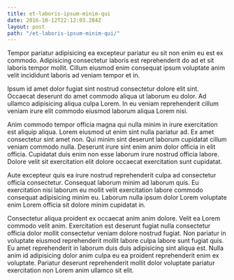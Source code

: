 ```yaml
---
title: et-laboris-ipsum-minim-qui
date: 2016-10-12T22:12:03.284Z
layout: post
path: "/et-laboris-ipsum-minim-qui/"
---
```


Tempor pariatur adipisicing ea excepteur pariatur eu sit non enim eu est ex commodo. Adipisicing consectetur laboris est reprehenderit do ad et sit laboris tempor mollit. Cillum eiusmod enim consequat ipsum voluptate anim velit incididunt laboris ad veniam tempor et in.

Ipsum id amet dolor fugiat sint nostrud consectetur dolore elit sint. Occaecat deserunt do amet commodo aliqua ut laborum eu dolor. Ad ullamco adipisicing aliqua culpa Lorem. In eu veniam reprehenderit cillum veniam irure elit commodo eiusmod laborum aliqua Lorem nisi.

Anim commodo tempor officia magna qui nulla minim in irure exercitation est aliquip aliqua. Lorem eiusmod ut enim sint nulla pariatur ad. Ex amet consectetur sint amet non. Qui minim sint deserunt laborum cupidatat cillum veniam commodo nulla. Deserunt irure sint enim anim dolor officia in elit officia. Cupidatat duis enim non esse laborum irure nostrud officia labore. Dolore velit sit exercitation elit dolore occaecat exercitation sunt cupidatat.

Aute excepteur quis ea irure nostrud reprehenderit culpa ad consectetur officia consectetur. Consequat laborum minim ad laborum quis. Eu exercitation nisi laborum eu mollit velit exercitation labore commodo consequat adipisicing minim eu. Laborum nulla ipsum dolor Lorem voluptate enim Lorem officia sit dolore minim cupidatat in.

Consectetur aliqua proident ex occaecat anim anim dolore. Velit ea Lorem commodo velit anim. Exercitation est deserunt fugiat nulla consectetur officia dolor mollit consectetur veniam dolore nostrud fugiat. Non pariatur in voluptate eiusmod reprehenderit mollit labore culpa labore sunt fugiat quis. Eu amet reprehenderit in laborum duis duis adipisicing sint aliqua est. Nulla anim id adipisicing dolor anim culpa eu ea proident reprehenderit enim ex voluptate. Pariatur deserunt reprehenderit mollit dolor voluptate pariatur exercitation non Lorem anim ullamco sit elit.